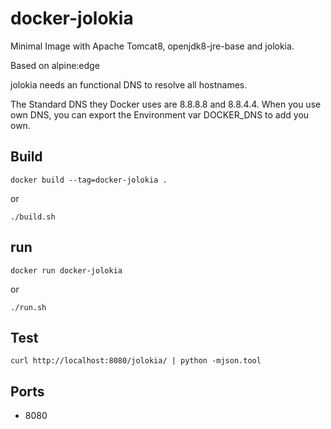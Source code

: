 # docker-jolokia

Minimal Image with Apache Tomcat8, openjdk8-jre-base and jolokia.

Based on alpine:edge

jolokia needs an functional DNS to resolve all hostnames.

The Standard DNS they Docker uses are 8.8.8.8 and 8.8.4.4. When you use own DNS, you can export the Environment var DOCKER_DNS to add you own.


## Build

 ```
 docker build --tag=docker-jolokia .
 ```
 or

 ```
 ./build.sh
 ```

## run

 ```
 docker run docker-jolokia
 ```
 or

 ```
 ./run.sh
 ```

## Test

 ```
 curl http://localhost:8080/jolokia/ | python -mjson.tool
 ```

## Ports

* 8080

